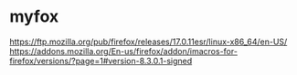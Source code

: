 # myfox
https://ftp.mozilla.org/pub/firefox/releases/17.0.11esr/linux-x86_64/en-US/
https://addons.mozilla.org/En-us/firefox/addon/imacros-for-firefox/versions/?page=1#version-8.3.0.1-signed
